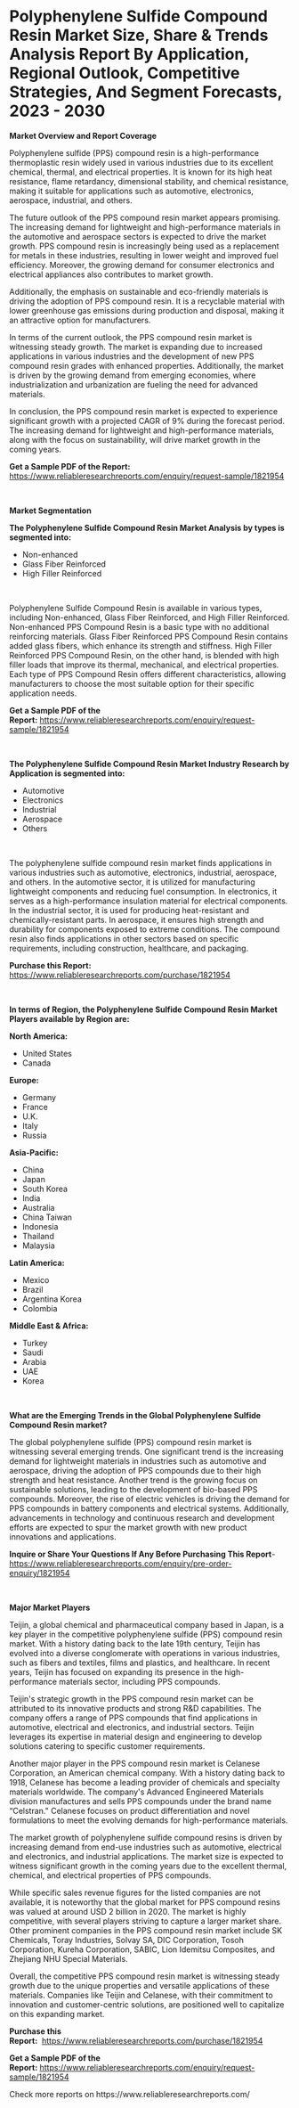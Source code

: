 <p><h1>Polyphenylene Sulfide Compound Resin Market Size, Share & Trends Analysis Report By Application, Regional Outlook, Competitive Strategies, And Segment Forecasts, 2023 - 2030</h1></p><p><strong>Market Overview and Report Coverage</strong></p>
<p><p>Polyphenylene sulfide (PPS) compound resin is a high-performance thermoplastic resin widely used in various industries due to its excellent chemical, thermal, and electrical properties. It is known for its high heat resistance, flame retardancy, dimensional stability, and chemical resistance, making it suitable for applications such as automotive, electronics, aerospace, industrial, and others.</p><p>The future outlook of the PPS compound resin market appears promising. The increasing demand for lightweight and high-performance materials in the automotive and aerospace sectors is expected to drive the market growth. PPS compound resin is increasingly being used as a replacement for metals in these industries, resulting in lower weight and improved fuel efficiency. Moreover, the growing demand for consumer electronics and electrical appliances also contributes to market growth.</p><p>Additionally, the emphasis on sustainable and eco-friendly materials is driving the adoption of PPS compound resin. It is a recyclable material with lower greenhouse gas emissions during production and disposal, making it an attractive option for manufacturers.</p><p>In terms of the current outlook, the PPS compound resin market is witnessing steady growth. The market is expanding due to increased applications in various industries and the development of new PPS compound resin grades with enhanced properties. Additionally, the market is driven by the growing demand from emerging economies, where industrialization and urbanization are fueling the need for advanced materials.</p><p>In conclusion, the PPS compound resin market is expected to experience significant growth with a projected CAGR of 9% during the forecast period. The increasing demand for lightweight and high-performance materials, along with the focus on sustainability, will drive market growth in the coming years.</p></p>
<p><strong>Get a Sample PDF of the Report:</strong> <a href="https://www.reliableresearchreports.com/enquiry/request-sample/1821954">https://www.reliableresearchreports.com/enquiry/request-sample/1821954</a></p>
<p>&nbsp;</p>
<p><strong>Market Segmentation</strong></p>
<p><strong>The Polyphenylene Sulfide Compound Resin Market Analysis by types is segmented into:</strong></p>
<p><ul><li>Non-enhanced</li><li>Glass Fiber Reinforced</li><li>High Filler Reinforced</li></ul></p>
<p>&nbsp;</p>
<p><p>Polyphenylene Sulfide Compound Resin is available in various types, including Non-enhanced, Glass Fiber Reinforced, and High Filler Reinforced. Non-enhanced PPS Compound Resin is a basic type with no additional reinforcing materials. Glass Fiber Reinforced PPS Compound Resin contains added glass fibers, which enhance its strength and stiffness. High Filler Reinforced PPS Compound Resin, on the other hand, is blended with high filler loads that improve its thermal, mechanical, and electrical properties. Each type of PPS Compound Resin offers different characteristics, allowing manufacturers to choose the most suitable option for their specific application needs.</p></p>
<p><strong>Get a Sample PDF of the Report:</strong>&nbsp;<a href="https://www.reliableresearchreports.com/enquiry/request-sample/1821954">https://www.reliableresearchreports.com/enquiry/request-sample/1821954</a></p>
<p>&nbsp;</p>
<p><strong>The Polyphenylene Sulfide Compound Resin Market Industry Research by Application is segmented into:</strong></p>
<p><ul><li>Automotive</li><li>Electronics</li><li>Industrial</li><li>Aerospace</li><li>Others</li></ul></p>
<p>&nbsp;</p>
<p><p>The polyphenylene sulfide compound resin market finds applications in various industries such as automotive, electronics, industrial, aerospace, and others. In the automotive sector, it is utilized for manufacturing lightweight components and reducing fuel consumption. In electronics, it serves as a high-performance insulation material for electrical components. In the industrial sector, it is used for producing heat-resistant and chemically-resistant parts. In aerospace, it ensures high strength and durability for components exposed to extreme conditions. The compound resin also finds applications in other sectors based on specific requirements, including construction, healthcare, and packaging.</p></p>
<p><strong>Purchase this Report:</strong>&nbsp; <a href="https://www.reliableresearchreports.com/purchase/1821954">https://www.reliableresearchreports.com/purchase/1821954</a></p>
<p>&nbsp;</p>
<p><strong>In terms of Region, the Polyphenylene Sulfide Compound Resin Market Players available by Region are:</strong></p>
<p>
    <p> <strong> North America: </strong>
        <ul>
            <li>United States</li>
            <li>Canada</li>
        </ul>
        </p> 
    <p> <strong> Europe: </strong>
        <ul>
            <li>Germany</li>
            <li>France</li>
            <li>U.K.</li>
            <li>Italy</li>
            <li>Russia</li>
        </ul>
        </p> 
    <p> <strong> Asia-Pacific: </strong>
        <ul>
            <li>China</li>
            <li>Japan</li>
            <li>South Korea</li>
            <li>India</li>
            <li>Australia</li>
            <li>China Taiwan</li>
            <li>Indonesia</li>
            <li>Thailand</li>
            <li>Malaysia</li>
        </ul>
        </p> 
    <p> <strong> Latin America: </strong>
        <ul>
            <li>Mexico</li>
            <li>Brazil</li>
            <li>Argentina Korea</li>
            <li>Colombia</li>
        </ul>
        </p> 
    <p> <strong> Middle East & Africa: </strong>
        <ul>
            <li>Turkey</li>
            <li>Saudi</li>
            <li>Arabia</li>
            <li>UAE</li>
            <li>Korea</li>
        </ul>
    </p>
    </p>
<p>&nbsp;</p>
<p><strong>What are the Emerging Trends in the Global Polyphenylene Sulfide Compound Resin market?</strong></p>
<p><p>The global polyphenylene sulfide (PPS) compound resin market is witnessing several emerging trends. One significant trend is the increasing demand for lightweight materials in industries such as automotive and aerospace, driving the adoption of PPS compounds due to their high strength and heat resistance. Another trend is the growing focus on sustainable solutions, leading to the development of bio-based PPS compounds. Moreover, the rise of electric vehicles is driving the demand for PPS compounds in battery components and electrical systems. Additionally, advancements in technology and continuous research and development efforts are expected to spur the market growth with new product innovations and applications.</p></p>
<p><strong>Inquire or Share Your Questions If Any Before Purchasing This Report</strong>- <a href="https://www.reliableresearchreports.com/enquiry/pre-order-enquiry/1821954">https://www.reliableresearchreports.com/enquiry/pre-order-enquiry/1821954</a></p>
<p>&nbsp;</p>
<p><strong>Major Market Players</strong></p>
<p><p>Teijin, a global chemical and pharmaceutical company based in Japan, is a key player in the competitive polyphenylene sulfide (PPS) compound resin market. With a history dating back to the late 19th century, Teijin has evolved into a diverse conglomerate with operations in various industries, such as fibers and textiles, films and plastics, and healthcare. In recent years, Teijin has focused on expanding its presence in the high-performance materials sector, including PPS compounds.</p><p>Teijin's strategic growth in the PPS compound resin market can be attributed to its innovative products and strong R&D capabilities. The company offers a range of PPS compounds that find applications in automotive, electrical and electronics, and industrial sectors. Teijin leverages its expertise in material design and engineering to develop solutions catering to specific customer requirements.</p><p>Another major player in the PPS compound resin market is Celanese Corporation, an American chemical company. With a history dating back to 1918, Celanese has become a leading provider of chemicals and specialty materials worldwide. The company's Advanced Engineered Materials division manufactures and sells PPS compounds under the brand name “Celstran." Celanese focuses on product differentiation and novel formulations to meet the evolving demands for high-performance materials.</p><p>The market growth of polyphenylene sulfide compound resins is driven by increasing demand from end-use industries such as automotive, electrical and electronics, and industrial applications. The market size is expected to witness significant growth in the coming years due to the excellent thermal, chemical, and electrical properties of PPS compounds.</p><p>While specific sales revenue figures for the listed companies are not available, it is noteworthy that the global market for PPS compound resins was valued at around USD 2 billion in 2020. The market is highly competitive, with several players striving to capture a larger market share. Other prominent companies in the PPS compound resin market include SK Chemicals, Toray Industries, Solvay SA, DIC Corporation, Tosoh Corporation, Kureha Corporation, SABIC, Lion Idemitsu Composites, and Zhejiang NHU Special Materials.</p><p>Overall, the competitive PPS compound resin market is witnessing steady growth due to the unique properties and versatile applications of these materials. Companies like Teijin and Celanese, with their commitment to innovation and customer-centric solutions, are positioned well to capitalize on this expanding market.</p></p>
<p><strong>Purchase this Report:</strong>&nbsp;&nbsp;<a href="https://www.reliableresearchreports.com/purchase/1821954">https://www.reliableresearchreports.com/purchase/1821954</a></p>
<p></p>
<p><strong>Get a Sample PDF of the Report:</strong>&nbsp;<a href="https://www.reliableresearchreports.com/enquiry/request-sample/1821954">https://www.reliableresearchreports.com/enquiry/request-sample/1821954</a></p>
<p>Check more reports on https://www.reliableresearchreports.com/</p>